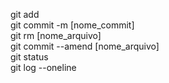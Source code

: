 git add </br>
git commit -m [nome_commit]  </br>
git rm [nome_arquivo]  </br>
git commit --amend [nome_arquivo]  </br>
git status  </br>
git log --oneline  </br>

